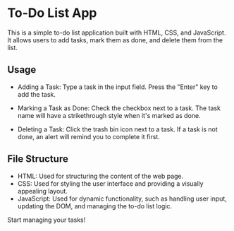 # To-Do List App
   This is a simple to-do list application built with HTML, CSS, and JavaScript. It allows users to add tasks, mark them as done, and delete them from the list.

## Usage
 - Adding a Task:
   Type a task in the input field.
   Press the "Enter" key to add the task.
   
 - Marking a Task as Done:
   Check the checkbox next to a task.
   The task name will have a strikethrough style when it's marked as done.

 - Deleting a Task:
   Click the trash bin icon next to a task.
   If a task is not done, an alert will remind you to complete it first.

## File Structure
 - HTML: Used for structuring the content of the web page.
 - CSS: Used for styling the user interface and providing a visually appealing layout.
 - JavaScript: Used for dynamic functionality, such as handling user input, updating the DOM, and managing the to-do list logic.


Start managing your tasks!

